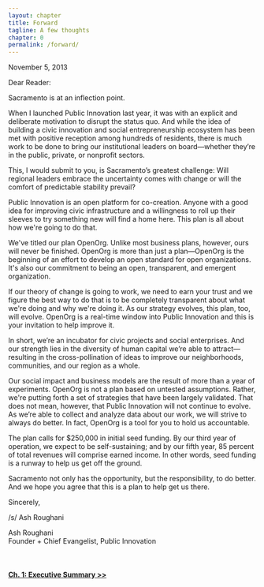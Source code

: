 ```yaml
--- 
layout: chapter
title: Forward
tagline: A few thoughts
chapter: 0
permalink: /forward/
---
```


November 5, 2013

Dear Reader:

Sacramento is at an inflection point.  

When I launched Public Innovation last year, it was with an explicit and deliberate motivation to disrupt the status quo. And while the idea of building a civic innovation and social entrepreneurship ecosystem has been met with positive reception among hundreds of residents, there is much work to be done to bring our institutional leaders on board&mdash;whether they’re in the public, private, or nonprofit sectors.

This, I would submit to you, is Sacramento’s greatest challenge: Will regional leaders embrace the uncertainty comes with change or will the comfort of predictable stability prevail?

Public Innovation is an open platform for co-creation. Anyone with a good idea for improving civic infrastructure and a willingness to roll up their sleeves to try something new will find a home here. This plan is all about how we're going to do that.

We've titled our plan OpenOrg. Unlike most business plans, however, ours will never be finished. OpenOrg is more than just a plan—OpenOrg is the beginning of an effort to develop an open standard for open organizations. It's also our commitment to being an open, transparent, and emergent organization.

If our theory of change is going to work, we need to earn your trust and we figure the best way to do that is to be completely transparent about what we're doing and why we're doing it. As our strategy evolves, this plan, too, will evolve. OpenOrg is a real-time window into Public Innovation and this is your invitation to help improve it.

In short, we’re an incubator for civic projects and social enterprises. And our strength lies in the diversity of human capital we’re able to attract&mdash;resulting in the cross-pollination of ideas to improve our neighborhoods, communities, and our region as a whole.

Our social impact and business models are the result of more than a year of experiments. OpenOrg is not a plan based on untested assumptions. Rather, we're putting forth a set of strategies that have been largely validated. That does not mean, however, that Public Innovation will not continue to evolve. As we’re able to collect and analyze data about our work, we will strive to always do better. In fact, OpenOrg is a tool for you to hold us accountable.

The plan calls for $250,000 in initial seed funding. By our third year of operation, we expect to be self-sustaining; and by our fifth year, 85 percent of total revenues will comprise earned income. In other words, seed funding is a runway to help us get off the ground.

Sacramento not only has the opportunity, but the responsibility, to do better. And we hope you agree that this is a plan to help get us there.

Sincerely,

/s/ Ash Roughani

Ash Roughani  
Founder + Chief Evangelist, Public Innovation

<br />

#### [Ch. 1: Executive Summary >>](http://open.publicinnovation.org/chapters/executive-summary/)
